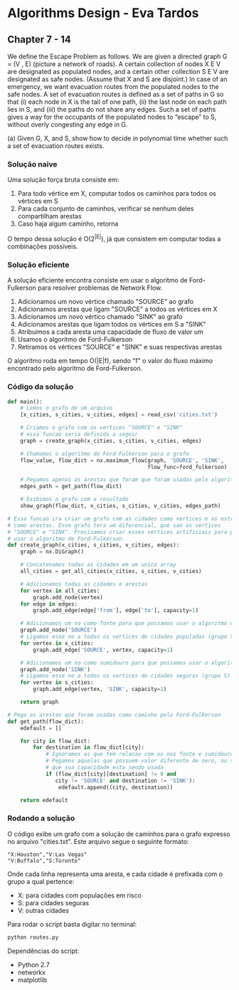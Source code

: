 # Algorithms Design - Eva Tardos


## Chapter 7 - 14

We define the Escape Problem as follows. We are given a directed graph G = (V , E) (picture a network of roads). A certain collection of nodes X E V are designated as populated nodes, and a certain other collection S E V are designated as safe nodes. (Assume that X and S are disjoint.) In case of an emergency, we want evacuation routes from the populated nodes to the safe nodes. A set of evacuation routes is defined as a set of paths in G so that (i) each node in X is the tail of one path, (ii) the last node on each path lies in S, and (iii) the paths do not share any edges. Such a set of paths gives a way for the occupants of the populated nodes to “escape” to S, without overly congesting any edge in G.

(a) Given G, X, and S, show how to decide in polynomial time whether such a set of evacuation routes exists.


### Solução naive

Uma solução força bruta consiste em:

1. Para todo vértice em X, computar todos os caminhos para todos os vértices em S
2. Para cada conjunto de caminhos, verificar se nenhum deles compartilham arestas
3. Caso haja algum caminho, retorna

O tempo dessa solução é O(2<sup>|E|</sup>), já que consistem em computar todas a combinações possíveis.

### Solução eficiente

A solução eficiente encontra consiste em usar o algoritmo de Ford-Fulkerson para resolver problemas de Network Flow.

1. Adicionamos um novo vértice chamado "SOURCE" ao grafo
2. Adicionamos arestas que ligam "SOURCE" a todos os vértices em X
3. Adicionamos um novo vértico chamado "SINK" ao grafo
4. Adicionamos arestas que ligam todos os vértices em S a "SINK"
5. Atribuimos a cada aresta uma capacidade de fluxo de valor um
6. Usamos o algoritmo de Ford-Fulkerson
7. Retiramos os vértices "SOURCE" e "SINK" e suas respectivas arestas

O algoritmo roda em tempo O(|E|f), sendo "f" o valor do fluxo máximo encontrado pelo algoritmo de Ford-Fulkerson.

### Código da solução

```py
def main():
    # Lemos o grafo de um arquivo
    [x_cities, s_cities, v_cities, edges] = read_csv('cities.txt')

    # Criamos o grafo com os vertices "SOURCE" e "SINK"
    # essa funcao seria definida a seguir
    graph = create_graph(x_cities, s_cities, v_cities, edges)

    # Chamamos o algoritmo de Ford-Fulkerson para o grafo
    flow_value, flow_dict = nx.maximum_flow(graph, 'SOURCE', 'SINK',
                                            flow_func=ford_fulkerson)

    # Pegamos apenas as arestas que foram que foram usadas pelo algoritmo
    edges_path = get_path(flow_dict)

    # Exibimos o grafo com o resultado
    show_graph(flow_dict, x_cities, s_cities, v_cities, edges_path)
```

```py
# Essa funcao ira criar um grafo com as cidades como vertices e as estradas
# como arestas. Esse grafo tera um diferencial, que sao os vertices
# "SOURCE" e "SINK". Precisamos criar esses vertices artificiais para podermos
# usar o algoritmo de Ford-Fulkerson.
def create_graph(x_cities, s_cities, v_cities, edges):
    graph = nx.DiGraph()

    # Concatenamos todas as cidades em um unico array
    all_cities = get_all_cities(x_cities, s_cities, v_cities)

    # Adicionamos todas as cidades e arestas
    for vertex in all_cities:
        graph.add_node(vertex)
    for edge in edges:
        graph.add_edge(edge['from'], edge['to'], capacity=1)

    # Adicionamos um no como fonte para que possamos usar o algoritmo de Ford-Fulkerson
    graph.add_node('SOURCE')
    # Ligamos esse no a todos os vertices de cidades populadas (grupo X)
    for vertex in x_cities:
        graph.add_edge('SOURCE', vertex, capacity=1)

    # Adicionamos um no como sumidouro para que possamos usar o algoritmo de Ford-Fulkerson
    graph.add_node('SINK')
    # Ligamos esse no a todos os vertices de cidades seguras (grupo S)
    for vertex in s_cities:
        graph.add_edge(vertex, 'SINK', capacity=1)

    return graph
```


```py
# Pega as arestas que foram usadas como caminho pelo Ford-Fulkerson
def get_path(flow_dict):
    edefault = []

    for city in flow_dict:
        for destination in flow_dict[city]:
            # Ignoramos as que tem relacao com os nos fonte e sumidouro
            # Pegamos aquelas que possuem valor diferente de zero, ou seja,
            # que sua capacidade esta sendo usada
            if (flow_dict[city][destination] != 0 and
               city != 'SOURCE' and destination != 'SINK'):
                edefault.append((city, destination))

    return edefault
```

### Rodando a solução

O código exibe um grafo com a solução de caminhos para o grafo expresso no
arquivo "cities.txt". Este arquivo segue o seguinte formato:

```
"X:Houston","V:Las Vegas"
"V:Buffalo","S:Toronto"
```

Onde cada linha representa uma aresta, e cada cidade é prefixada com o grupo
a qual pertence:

- X: para cidades com populações em risco
- S: para cidades seguras
- V: outras cidades

Para rodar o script basta digitar no terminal:

```sh
python routes.py
```

Dependências do script:
- Python 2.7
- networkx
- matplotlib
